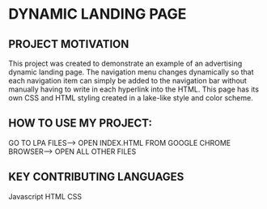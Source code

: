 # DYNAMIC LANDING PAGE
<!--MyLandingPage><!MyLandingPage><!MyLandingPage><!MyLandingPage><!MyLandingPage><!MyLandingPage>yLandingPage><!MyLandingPage><!MyLandingPage><!MyLandingPage><!MyLandingPage><!MyLandingP<!MyLandingPage><!MyLandingPage><!MyLandingPage><!MyLandingPage><!MyLandingPage>MyLandingPage><!MyLandingPage><!MyLandingPage><!MyLandingPage>age><!MyLandingPage><!MyLandingPage><!MyLandingPage><!MyLandingPage>ndingPage><!MyLandingPage><!MyLandingPage><!MyLandingPage><!MyLandingPage><!MyLandingPage><!MyLandingPage><!MyLandingPage><!MyLandingPage><!MyLandingPage><!MyLandingPage><!MyLandingPage><!MyLandingPage><!MyLandingPage><!MyLandingPage><!MyLandingPage><!MyLandingPage><!MyLandingPage><!MyLandingPage><!MyLandingPage><!MyLandingPage><!MyLandingPage><!MyLandingPage><!MyLandingPage><!MyLandingPage><!MyLandingPage><!MyLandingPage><!MyLandingPage><!<!MyLandingPage><!MyLandingPage><!MyLandingPage><!MyLandingPage><!MyLandingPage><!MyLandingPage><!MyLandingPage><!MyLandingPage><!MyLandingPage><!MyLandingPage><!MyLandingPage><!MyLandingPage><!MyLandingPage><!MyLandingPage><!MyLandingPage><!MyLandingPage><!MyLandingPage><!MyLandingPage><!MyLandingPage><!MyLandingPage><!MyLandingPage><!MyLandingPage><!MyLandingPage><!MyLandingPage><!MyLandingPage><!MyLandingPage><!MyLandingPage><!MyLandingPage><!MyLandingPage><!MyLandingPage><!MyLandingPage><!MyLandingPage><!MyLandingPage><!MyLandingPage><!MyLandingPage><!MyLandingPage><!MyLandingPage><!MyLandingPage><!MyndingPage><!MyLandingPage><!MyLandingPage><!MyLandingPage><!MyLandingPage><!MyLandingPage><!MyLandingPage><!MyLandingPage><!MyLandingPage><!MyLandingPage><!MyLandingPage><!MyLandingPage><!MyLandingPage><!MyLandingPage><!MyLandingPage><!MyLandingPage><!MyLandingPage><!MyLandingPage><!MyLandingPage><!MyLandingPage><!MyLandingPage><!MyLandingPage><!MyLandingPage><!MyLandingPage><!MyLandingPage><!MyLandingPage><!MyLandingPage><!MyLandingPage><!MyLa\\\ndingPa<!MyLandingPage><!MyLandingPage><!MyLandingPage><!MyLandingPage><!MyLandingPage><!MyLandingPage><!MyLandingPage><!MyLandingPage><!MyLdingPage><!MyLandingPage><!MyLandingPage><!MyLandingPage><!MyLandingPage>MyLandingPage><!MyLandingPage><!MyL\\\\\\\\
<!MyLandingPage><!MyL<!MyLandingPage><!MyLandingPage><!MyLandingPage><!MyLandingPage><!MyLandingPage>andingPage><!MyLandingPage><!MyLandingPage><!MyLandingPage><!MyLandingP<!MyLandingPage><!MyLandingPage><!MyLandingPage><!MyLandingPage><!MyLandingPage>MyLandingPage><!MyLandingPage><!MyLandingPage><!MyLandingPage>age><!MyLandingPage><!MyLandingPage><!MyLandingPage><!MyLandingPage>ndingPage><!MyLandingPage><!MyLandingPage><!MyLandingPage><!MyLandingPage><!MyLandingPage><!MyLandingPage><!MyLandingPage><!MyLandingPage><!MyLandingPage><!MyLandingPage><!MyLandingPage><!MyLandingPage><!MyLandingPage><!MyLandingPage><!MyLandingPage><!MyLandingPage><!MyLandingPage><!MyLandingPage><!MyLandingPage><!MyLandingPage><!MyLandingPage><!MyLandingPage><!MyLandingPage><!MyLandingPage><!MyLandingPage><!MyLandingPage><!MyLandingPage><!<!MyLandingPage><!MyLandingPage><!MyLandingPage><!MyLandingPage><!MyL\\\\\andingPage><!MyLandingPage><!MyLandingPage><!MyLandingPage><!MyLandingPage><!MyLandingPage><!MyLandingPage><!MyLandingPage><!MyLandingPage><!MyLandingPage><!MyLandingPage><!MyLandingPage><!MyLandingPage><!MyLandingPage><!MyLandingPage><!MyLandingPage><!MyLandingPage><!MyLandingPage><!MyLandingPage><!MyLandingPage><!MyLandingPage><!MyLandingPage><!MyLandingPage><!MyLandingPage><!MyLandingPage><!MyLandingPage><!MyLandingPage><!MyLandingPage><!MyLandingPage><!MyLandingPage><!MyLandingPage><!MyLandingPage><!MyLandingPage><!MyLandingPage><!MyLandingPage><!MyLandingPage><!MyLandingPage><!MyLandingPage><!MyLandingPage><!MyLandingPage><!MyLandingPage><!MyLandingPage><!MyLandingPage><!MyLandingPage><!MyLandingPage><!MyLandingPage><!MyLandingPage><!MyLandingPage><!MyLandingPage><!MyLandingPage><!MyLandingPage><!MyLandingPage><!MyLandingPage><!MyLandingPage><!MyLandingPage><!MyLandingPage><!MyLandingPage><!MyLandingPage><!MyLandingPage><!MyLandingPage><!MyLandingPage><!MyLandingPage><!MyLandingPage><!MyLandingPage><!MyLandingPage><!MyLandingPage><!MyLandingPage><!MyLandingPage><!MyLandingPage><!MyLandingPage><!MyLandingPage><!MyLandingPage><!MyLandingPage><!MyLandingPage><!MyLandingPage><!MyLandingPage>MyLandingPage><!MyLandingPage><!MyLandingPage><!MyLandingPage-->

## PROJECT MOTIVATION
This project was created to demonstrate an example of an advertising dynamic landing page. The navigation menu changes dynamically so that each navigation item can simply be added to the navigation bar without manually having to write in each hyperlink into the HTML. This page has its own CSS and HTML styling created in a lake-like style and color scheme.

<!--MyLandingPage><!MyLandingPage><!MyLandingPage><!MyLandingPage><!MyLandingPage><!MyLandingPage>yLandingPage><!MyLandingPage><!MyLandingPage><!MyLandingPage><!MyLandingPage><!MyLandingP<!MyLandingPage><!MyLandingPage><!MyLandingPage><!MyLandingPage><!MyLandingPage>MyLandingPage><!MyLandingPage><!MyLandingPage><!MyLandingPage>age><!MyLandingPage><!MyLandingPage><!MyLandingPage><!MyLandingPage>ndingPage><!MyLandingPage><!MyLandingPage><!MyLandingPage><!MyLandingPage><!MyLandingPage><!MyLandingPage><!MyLandingPage><!MyLandingPage><!MyLandingPage><!MyLandingPage><!MyLandingPage><!MyLandingPage><!MyLandingPage><!MyLandingPage><!MyLandingPage><!MyLandingPage><!MyLandingPage><!MyLandingPage><!MyLandingPage><!MyLandingPage><!MyLandingPage><!MyLandingPage><!MyLandingPage><!MyLandingPage><!MyLandingPage><!MyLandingPage><!MyLandingPage><!<!MyLandingPage><!MyLandingPage><!MyLandingPage><!MyLandingPage><!MyLandingPage><!MyLandingPage><!MyLandingPage><!MyLandingPage><!MyLandingPage><!MyLandingPage><!MyLandingPage><!MyLandingPage><!MyLandingPage><!MyLandingPage><!MyLandingPage><!MyLandingPage><!MyLandingPage><!MyLandingPage><!MyLandingPage><!MyLandingPage><!MyLandingPage><!MyLandingPage><!MyLandingPage><!MyLandingPage><!MyLandingPage><!MyLandingPage><!MyLandingPage><!MyLandingPage><!MyLandingPage><!MyLandingPage><!MyLandingPage><!MyLandingPage><!MyLandingPage><!MyLandingPage><!MyLandingPage><!MyLandingPage><!MyLandingPage><!MyLandingPage><!MyndingPage><!MyLandingPage><!MyLandingPage><!MyLandingPage><!MyLandingPage><!MyLandingPage><!MyLandingPage><!MyLandingPage><!MyLandingPage><!MyLandingPage><!MyLandingPage><!MyLandingPage><!MyLandingPage><!MyLandingPage><!MyLandingPage><!MyLandingPage><!MyLandingPage><!MyLandingPage><!MyLandingPage><!MyLandingPage><!MyLandingPage><!MyLandingPage><!MyLandingPage><!MyLandingPage><!MyLandingPage><!MyLandingPage><!MyLandingPage><!MyLandingPage><!MyLa\\\ndingPa<!MyLandingPage><!MyLandingPage><!MyLandingPage><!MyLandingPage><!MyLandingPage><!MyLandingPage><!MyLandingPage><!MyLandingPage><!MyLdingPage><!MyLandingPage><!MyLandingPage><!MyLandingPage><!MyLandingPage>MyLandingPage><!MyLandingPage><!MyL\\\\\\\\
<!MyLandingPage><!MyL<!MyLandingPage><!MyLandingPage><!MyLandingPage><!MyLandingPage><!MyLandingPage>andingPage><!MyLandingPage><!MyLandingPage><!MyLandingPage><!MyLandingP<!MyLandingPage><!MyLandingPage><!MyLandingPage><!MyLandingPage><!MyLandingPage>MyLandingPage><!MyLandingPage><!MyLandingPage><!MyLandingPage>age><!MyLandingPage><!MyLandingPage><!MyLandingPage><!MyLandingPage>ndingPage><!MyLandingPage><!MyLandingPage><!MyLandingPage><!MyLandingPage><!MyLandingPage><!MyLandingPage><!MyLandingPage><!MyLandingPage><!MyLandingPage><!MyLandingPage><!MyLandingPage><!MyLandingPage><!MyLandingPage><!MyLandingPage><!MyLandingPage><!MyLandingPage><!MyLandingPage><!MyLandingPage><!MyLandingPage><!MyLandingPage><!MyLandingPage><!MyLandingPage><!MyLandingPage><!MyLandingPage><!MyLandingPage><!MyLandingPage><!MyLandingPage><!<!MyLandingPage><!MyLandingPage><!MyLandingPage><!MyLandingPage><!MyL\\\\\andingPage><!MyLandingPage><!MyLandingPage><!MyLandingPage><!MyLandingPage><!MyLandingPage><!MyLandingPage><!MyLandingPage><!MyLandingPage><!MyLandingPage><!MyLandingPage><!MyLandingPage><!MyLandingPage><!MyLandingPage><!MyLandingPage><!MyLandingPage><!MyLandingPage><!MyLandingPage><!MyLandingPage><!MyLandingPage><!MyLandingPage><!MyLandingPage><!MyLandingPage><!MyLandingPage><!MyLandingPage><!MyLandingPage><!MyLandingPage><!MyLandingPage><!MyLandingPage><!MyLandingPage><!MyLandingPage><!MyLandingPage><!MyLandingPage><!MyLandingPage><!MyLandingPage><!MyLandingPage><!MyLandingPage><!MyLandingPage><!MyLandingPage><!MyLandingPage><!MyLandingPage><!MyLandingPage><!MyLandingPage><!MyLandingPage><!MyLandingPage><!MyLandingPage><!MyLandingPage><!MyLandingPage><!MyLandingPage><!MyLandingPage><!MyLandingPage><!MyLandingPage><!MyLandingPage><!MyLandingPage><!MyLandingPage><!MyLandingPage><!MyLandingPage><!MyLandingPage><!MyLandingPage><!MyLandingPage><!MyLandingPage><!MyLandingPage><!MyLandingPage><!MyLandingPage><!MyLandingPage><!MyLandingPage><!MyLandingPage><!MyLandingPage><!MyLandingPage><!MyLandingPage><!MyLandingPage><!MyLandingPage><!MyLandingPage><!MyLandingPage><!MyLandingPage><!MyLandingPage>MyLandingPage><!MyLandingPage><!MyLandingPage><!MyLandingPage-->


## HOW TO USE MY PROJECT:
GO TO LPA FILES--> OPEN INDEX.HTML FROM GOOGLE CHROME BROWSER--> OPEN ALL OTHER FILES

## KEY CONTRIBUTING LANGUAGES
Javascript HTML CSS


<!--MyLandingPage><!MyLandingPage><!MyLandingPage><!MyLandingPage><!MyLandingPage><!MyLandingPage>yLandingPage><!MyLandingPage><!MyLandingPage><!MyLandingPage><!MyLandingPage><!MyLandingP<!MyLandingPage><!MyLandingPage><!MyLandingPage><!MyLandingPage><!MyLandingPage>MyLandingPage><!MyLandingPage><!MyLandingPage><!MyLandingPage>age><!MyLandingPage><!MyLandingPage><!MyLandingPage><!MyLandingPage>ndingPage><!MyLandingPage><!MyLandingPage><!MyLandingPage><!MyLandingPage><!MyLandingPage><!MyLandingPage><!MyLandingPage><!MyLandingPage><!MyLandingPage><!MyLandingPage><!MyLandingPage><!MyLandingPage><!MyLandingPage><!MyLandingPage><!MyLandingPage><!MyLandingPage><!MyLandingPage><!MyLandingPage><!MyLandingPage><!MyLandingPage><!MyLandingPage><!MyLandingPage><!MyLandingPage><!MyLandingPage><!MyLandingPage><!MyLandingPage><!MyLandingPage><!<!MyLandingPage><!MyLandingPage><!MyLandingPage><!MyLandingPage><!MyLandingPage><!MyLandingPage><!MyLandingPage><!MyLandingPage><!MyLandingPage><!MyLandingPage><!MyLandingPage><!MyLandingPage><!MyLandingPage><!MyLandingPage><!MyLandingPage><!MyLandingPage><!MyLandingPage><!MyLandingPage><!MyLandingPage><!MyLandingPage><!MyLandingPage><!MyLandingPage><!MyLandingPage><!MyLandingPage><!MyLandingPage><!MyLandingPage><!MyLandingPage><!MyLandingPage><!MyLandingPage><!MyLandingPage><!MyLandingPage><!MyLandingPage><!MyLandingPage><!MyLandingPage><!MyLandingPage><!MyLandingPage><!MyLandingPage><!MyLandingPage><!MyndingPage><!MyLandingPage><!MyLandingPage><!MyLandingPage><!MyLandingPage><!MyLandingPage><!MyLandingPage><!MyLandingPage><!MyLandingPage><!MyLandingPage><!MyLandingPage><!MyLandingPage><!MyLandingPage><!MyLandingPage><!MyLandingPage><!MyLandingPage><!MyLandingPage><!MyLandingPage><!MyLandingPage><!MyLandingPage><!MyLandingPage><!MyLandingPage><!MyLandingPage><!MyLandingPage><!MyLandingPage><!MyLandingPage><!MyLandingPage><!MyLandingPage><!MyLa\\\ndingPa<!MyLandingPage><!MyLandingPage><!MyLandingPage><!MyLandingPage><!MyLandingPage><!MyLandingPage><!MyLandingPage><!MyLandingPage><!MyLdingPage><!MyLandingPage><!MyLandingPage><!MyLandingPage><!MyLandingPage>MyLandingPage><!MyLandingPage><!MyL\\\\\\\\
<!MyLandingPage><!MyL<!MyLandingPage><!MyLandingPage><!MyLandingPage><!MyLandingPage><!MyLandingPage>andingPage><!MyLandingPage><!MyLandingPage><!MyLandingPage><!MyLandingP<!MyLandingPage><!MyLandingPage><!MyLandingPage><!MyLandingPage><!MyLandingPage>MyLandingPage><!MyLandingPage><!MyLandingPage><!MyLandingPage>age><!MyLandingPage><!MyLandingPage><!MyLandingPage><!MyLandingPage>ndingPage><!MyLandingPage><!MyLandingPage><!MyLandingPage><!MyLandingPage><!MyLandingPage><!MyLandingPage><!MyLandingPage><!MyLandingPage><!MyLandingPage><!MyLandingPage><!MyLandingPage><!MyLandingPage><!MyLandingPage><!MyLandingPage><!MyLandingPage><!MyLandingPage><!MyLandingPage><!MyLandingPage><!MyLandingPage><!MyLandingPage><!MyLandingPage><!MyLandingPage><!MyLandingPage><!MyLandingPage><!MyLandingPage><!MyLandingPage><!MyLandingPage><!<!MyLandingPage><!MyLandingPage><!MyLandingPage><!MyLandingPage><!MyL\\\\\andingPage><!MyLandingPage><!MyLandingPage><!MyLandingPage><!MyLandingPage><!MyLandingPage><!MyLandingPage><!MyLandingPage><!MyLandingPage><!MyLandingPage><!MyLandingPage><!MyLandingPage><!MyLandingPage><!MyLandingPage><!MyLandingPage><!MyLandingPage><!MyLandingPage><!MyLandingPage><!MyLandingPage><!MyLandingPage><!MyLandingPage><!MyLandingPage><!MyLandingPage><!MyLandingPage><!MyLandingPage><!MyLandingPage><!MyLandingPage><!MyLandingPage><!MyLandingPage><!MyLandingPage><!MyLandingPage><!MyLandingPage><!MyLandingPage><!MyLandingPage><!MyLandingPage><!MyLandingPage><!MyLandingPage><!MyLandingPage><!MyLandingPage><!MyLandingPage><!MyLandingPage><!MyLandingPage><!MyLandingPage><!MyLandingPage><!MyLandingPage><!MyLandingPage><!MyLandingPage><!MyLandingPage><!MyLandingPage><!MyLandingPage><!MyLandingPage><!MyLandingPage><!MyLandingPage><!MyLandingPage><!MyLandingPage><!MyLandingPage><!MyLandingPage><!MyLandingPage><!MyLandingPage><!MyLandingPage><!MyLandingPage><!MyLandingPage><!MyLandingPage><!MyLandingPage><!MyLandingPage><!MyLandingPage><!MyLandingPage><!MyLandingPage><!MyLandingPage><!MyLandingPage><!MyLandingPage><!MyLandingPage><!MyLandingPage><!MyLandingPage><!MyLandingPage><!MyLandingPage>MyLandingPage><!MyLandingPage><!MyLandingPage><!MyLandingPage>








<!MyLandingPage><!MyLandingP<!MyLandingPage><!MyLandingPage><!MyLandingPage><!MyLandingPage><!MyLandingPage>MyLandingPage><!MyLandingPage><!MyLandingPage><!MyLandingPage>age><!MyLandingPage><!MyLandingPage><!MyLandingPage><!MyLandingPage>ndingPage><!MyLandingPage><!MyLandingPage><!MyLandingPage><!MyLandingPage><!MyLandingPage><!MyLandingPage><!MyLandingPage><!MyLandingPage><!MyLandingPage><!MyLandingPage><!MyLandingPage><!MyLandingPage><!MyLandingPage><!MyLandingPage><!MyLandingPage><!MyLandingPage><!MyLandingPage><!MyLandingPage><!MyLandingPage><!MyLandingPage><!MyLandingPage><!MyLandingPage><!MyLandingPage><!MyLandingPage><!MyLandingPage><!MyLandingPage><!MyLandingPage><!<!MyLandingPage><!MyLandingPage><!MyLandingPage><!MyLandingPage><!MyLandingPage><!MyLandingPage><!MyLandingPage><!MyLandingPage><!MyLandingPage><!MyLandingPage><!MyLandingPage><!MyLandingPage><!MyLandingPage><!MyLandingPage><!MyLandingPage><!MyLandingPage><!MyLandingPage><!MyLandingPage><!MyLandingPage><!MyLandingPage><!MyLandingPage><!MyLandingPage><!MyLandingPage><!MyLandingPage><!MyLandingPage><!MyLandingPage><!MyLandingPage><!MyLandingPage><!MyLandingPage><!MyLandingPage><!MyLandingPage><!MyLandingPage><!MyLandingPage><!MyLandingPage><!MyLandingPage><!MyLandingPage><!MyLandingPage><!MyLandingPage><!MyLandingPage><!MyLandingPage><!MyLandingPage><!MyLandingPage><!MyLandingPage><!MyLandingPage><!MyLandingPage><!MyLandingPage><!MyLandingPage><!MyLandingPage><!MyLandingPage><!MyLandingPage><!MyLandingPage><!MyLandingPage><!MyLandingPage><!MyLandingPage><!MyLandingPage><!MyLandingPage><!MyLandingPage><!MyLandingPage><!MyLandingPage><!MyLandingPage><!MyLandingPage><!MyLandingPage><!MyLandingPage><!MyLandingPage><!MyLandingPage><!MyLandingPage><!MyLandingPage><!MyLandingPage><!MyLandingPage><!MyLandingPage><!MyLandingPage><!MyLandingPage><!MyLandingPage><!MyLandingPage><!MyLandingPage><!MyLandingPage><!MyLandingPage><!MyLandingPage><!MyLandingPage><!MyLandingPage>MyLandingPage><!MyLandingPage><!MyLandingPage><!MyLandingPage>
